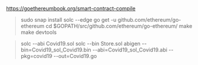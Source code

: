 
https://goethereumbook.org/smart-contract-compile

> sudo snap install solc --edge
> go get -u github.com/ethereum/go-ethereum
> cd $GOPATH/src/github.com/ethereum/go-ethereum/
> make
> make devtools

> solc --abi Covid19.sol
> solc --bin Store.sol
> abigen --bin=Covid19_sol_Covid19.bin --abi=Covid19_sol_Covid19.abi --pkg=covid19 --out=Covid19.go


